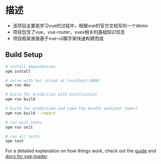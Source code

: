 # 描述

* 该项目主要是学习vue的过程中，根据vue的官方文档写的一个demo
* 项目包含了vue，vue-router，vuex相关的基础知识信息
* 项目框架直接基于vue-cli脚手架快速构建而成

## Build Setup

``` bash
# install dependencies
npm install

# serve with hot reload at localhost:8080
npm run dev

# build for production with minification
npm run build

# build for production and view the bundle analyzer report
npm run build --report

# run unit tests
npm run unit

# run all tests
npm test
```

For a detailed explanation on how things work, check out the [guide](http://vuejs-templates.github.io/webpack/) and [docs for vue-loader](http://vuejs.github.io/vue-loader).
